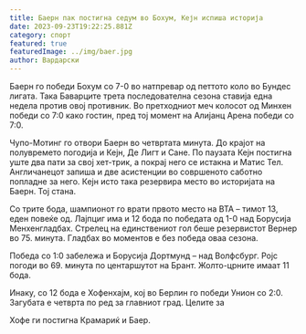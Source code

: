 ```yaml
---
title: Баерн пак постигна седум во Бохум, Кејн испиша историја
date: 2023-09-23T19:22:25.881Z
category: спорт
featured: true
featuredImage: ../img/baer.jpg
author: Вардарски
---
```

Баерн го победи Бохум со 7-0 во натпревар од петтото коло во Бундес лигата. Така Баварците трета последователна сезона ставија една недела против овој противник. Во претходниот меч колосот од Минхен победи со 7:0 како гостин, пред тој момент на Алијанц Арена победи со 7:0.

Чупо-Мотинг го отвори Баерн во четвртата минута. До крајот на полувремето погодија и Кејн, Де Лигт и Сане. По паузата Кејн постигна уште два пати за свој хет-трик, а покрај него се истакна и Матис Тел. Англичанецот запиша и две асистенции во совршеното саботно попладне за него. Кејн исто така резервира место во историјата на Баерн. Тој стана.

Со трите бода, шампионот го врати првото место на ВТА – тимот 13, еден повеќе од. Лајпциг има и 12 бода по победата од 1-0 над Борусија Менхенгладбах. Стрелец на единствениот гол беше резервистот Вернер во 75. минута. Гладбах во моментов е без победа оваа сезона.

Победа со 1:0 забележа и Борусија Дортмунд – над Волфсбург. Ројс погоди во 69. минута по центаршутот на Брант. Жолто-црните имаат 11 бода.

Инаку, со 12 бода е Хофенхајм, кој во Берлин го победи Унион со 2:0. Загубата е четврта по ред за главниот град. Целите за

Хофе ги постигна Крамариќ и Баер.